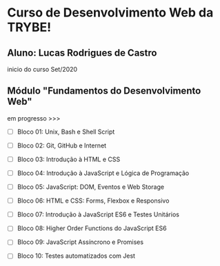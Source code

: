 # Curso de Desenvolvimento Web da TRYBE!
## Aluno: Lucas Rodrigues de Castro
inicio do curso Set/2020


## Módulo "Fundamentos do Desenvolvimento Web"
em progresso >>>

- [ ] Bloco 01: Unix, Bash e Shell Script
- [ ] Bloco 02: Git, GitHub e Internet
- [ ] Bloco 03: Introdução à HTML e CSS
- [ ] Bloco 04: Introdução à JavaScript e Lógica de Programação
- [ ] Bloco 05: JavaScript: DOM, Eventos e Web Storage
- [ ] Bloco 06: HTML e CSS: Forms, Flexbox e Responsivo
- [ ] Bloco 07: Introdução à JavaScript ES6 e Testes Unitários
- [ ] Bloco 08: Higher Order Functions do JavaScript ES6
- [ ] Bloco 09: JavaScript Assíncrono e Promises
- [ ] Bloco 10: Testes automatizados com Jest

